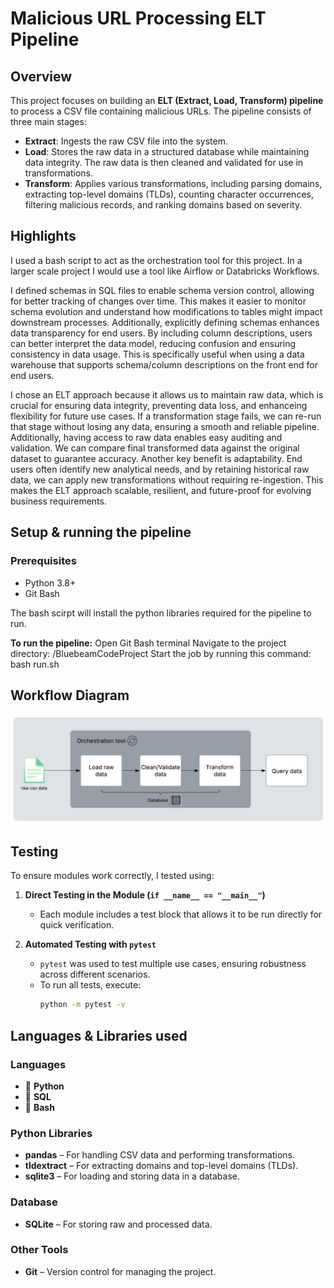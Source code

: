 # Malicious URL Processing ELT Pipeline

## Overview

This project focuses on building an **ELT (Extract, Load, Transform) pipeline** to process a CSV file containing malicious URLs. The pipeline consists of three main stages:

- **Extract**: Ingests the raw CSV file into the system.  
- **Load**: Stores the raw data in a structured database while maintaining data integrity. The raw data is then cleaned and validated for use in transformations.
- **Transform**: Applies various transformations, including parsing domains, extracting top-level domains (TLDs), counting character occurrences, filtering malicious records, and ranking domains based on severity.

## Highlights

I used a bash script to act as the orchestration tool for this project. In a larger scale project I would use a tool like Airflow or Databricks Workflows.

I defined schemas in SQL files to enable schema version control, allowing for better tracking of changes over time. This makes it easier to monitor schema evolution and understand how modifications to tables might impact downstream processes. Additionally, explicitly defining schemas enhances data transparency for end users. By including column descriptions, users can better interpret the data model, reducing confusion and ensuring consistency in data usage. This is specifically useful when using a data warehouse that supports schema/column descriptions on the front end for end users.

I chose an ELT approach because it allows us to maintain raw data, which is crucial for ensuring data integrity, preventing data loss, and enhanceing flexibility for future use cases. If a transformation stage fails, we can re-run that stage without losing any data, ensuring a smooth and reliable pipeline. Additionally, having access to raw data enables easy auditing and validation. We can compare final transformed data against the original dataset to guarantee accuracy. Another key benefit is adaptability. End users often identify new analytical needs, and by retaining historical raw data, we can apply new transformations without requiring re-ingestion. This makes the ELT approach scalable, resilient, and future-proof for evolving business requirements.

## Setup & running the pipeline
### Prerequisites
- Python 3.8+
- Git Bash

The bash scirpt will install the python libraries required for the pipeline to run.

**To run the pipeline:**
Open Git Bash terminal
Navigate to the project directory: /BluebeamCodeProject
Start the job by running this command: bash run.sh

## Workflow Diagram
![alt text](diagrams/BluebeamProjectDiagram.jpeg)

## Testing
To ensure modules work correctly, I tested using:
1. **Direct Testing in the Module (`if __name__ == "__main__"`)**  
   - Each module includes a test block that allows it to be run directly for quick verification.

2. **Automated Testing with `pytest`**  
   - `pytest` was used to test multiple use cases, ensuring robustness across different scenarios.  
   - To run all tests, execute:  
     ```sh
     python -m pytest -v
     ```

## Languages & Libraries used
### **Languages**  
- 🐍 **Python**
- 📄 **SQL**
- 🐧 **Bash**

### **Python Libraries**  
- **pandas** – For handling CSV data and performing transformations.  
- **tldextract** – For extracting domains and top-level domains (TLDs).  
- **sqlite3** – For loading and storing data in a database.  

### **Database**  
- **SQLite** – For storing raw and processed data.  

### **Other Tools**  
- **Git** – Version control for managing the project.  